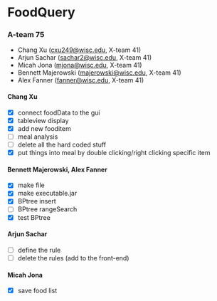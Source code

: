# FoodQuery
### A-team 75
- Chang Xu (cxu249@wisc.edu, X-team 41)
- Arjun Sachar (sachar2@wisc.edu, X-team 41)
- Micah Jona (mjona@wisc.edu, X-team 41)
- Bennett Majerowski (majerowski@wisc.edu, X-team 41)
- Alex Fanner (fanner@wisc.edu, X-team 41)

#### Chang Xu
- [x] connect foodData to the gui
- [x] tableview display
- [x] add new fooditem
- [ ] meal analysis
- [ ] delete all the hard coded stuff
- [X] put things into meal by double clicking/right clicking specific item

#### Bennett Majerowski, Alex Fanner
- [X] make file
- [X] make executable.jar 
- [X] BPtree insert
- [ ] BPtree rangeSearch
- [X] test BPtree

#### Arjun Sachar
- [ ] define the rule
- [ ] delete the rules (add to the front-end)

#### Micah Jona
- [X] save food list



